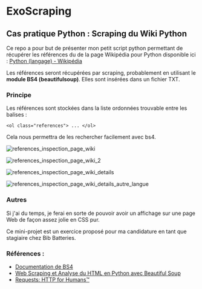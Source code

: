# ExoScraping
## Cas pratique Python : Scraping du Wiki Python

Ce repo a pour but de présenter mon petit script python permettant de récupérer les références du de la page Wikipédia pour Python disponible ici :  [Python  (langage) - Wikipédia](https://fr.wikipedia.org/wiki/Python_(langage))

Les références seront récupérées par scraping, probablement en utilisant le **module BS4 (beautifulsoup)**. Elles sont insérées dans un fichier TXT.

### Principe
Les références sont stockées dans la liste ordonnées trouvable entre les balises : 
```
<ol class="references"> ... </ol>
```

Cela nous permettra de les rechercher facilement avec bs4.

![references_inspection_page_wiki](https://user-images.githubusercontent.com/100777239/235661007-b1704f75-9165-4b1d-af80-78d55f7b3371.png)

![references_inspection_page_wiki_2](https://user-images.githubusercontent.com/100777239/235661787-fc00337a-a511-4f16-a562-33bc82b9cd45.png)

![references_inspection_page_wiki_details](https://user-images.githubusercontent.com/100777239/235663541-87eefc42-ad74-48e9-b4a7-743448cbb130.png)

![references_inspection_page_wiki_details_autre_langue](https://user-images.githubusercontent.com/100777239/235663561-5dc76580-eea9-462d-93ab-e5fbc97ed3ad.png)


### Autres
Si j'ai du temps, je ferai en sorte de pouvoir avoir un affichage sur une page Web de façon assez jolie en CSS pur.

Ce mini-projet est un exercice proposé pour ma candidature en tant que stagiaire chez Bib Batteries.

### Références : 
- [Documentation de BS4](https://www.crummy.com/software/BeautifulSoup/bs4/doc/)
- [Web Scraping et Analyse du HTML en Python avec Beautiful Soup](https://www.twilio.com/fr/blog/web-scraping-analyse-html-python-beautiful-soup)
- [Requests: HTTP for Humans™](https://docs.python-requests.org/en/latest/)
